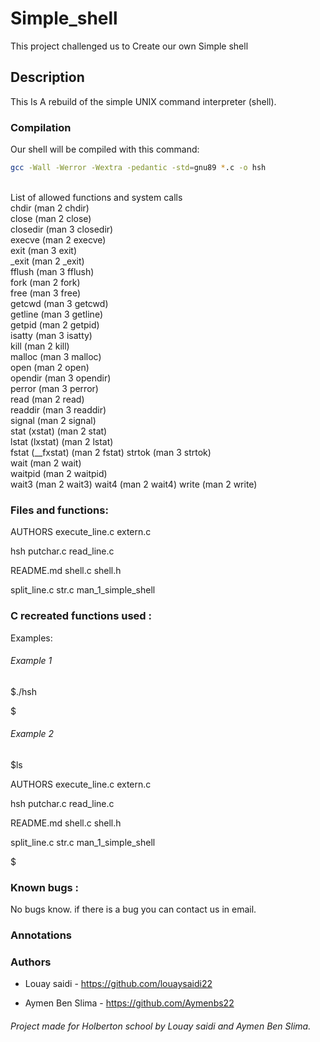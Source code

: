 # Simple_shell

This project challenged us to Create our own Simple shell

## Description


This Is A rebuild of the simple UNIX command interpreter (shell).


###  Compilation

Our shell will be compiled with this command:

```bash
gcc -Wall -Werror -Wextra -pedantic -std=gnu89 *.c -o hsh
```
<br/>
List of allowed functions and system calls<br/>
chdir (man 2 chdir)<br/>
close (man 2 close)<br/>
closedir (man 3 closedir)<br/>
execve (man 2 execve)<br/>
exit (man 3 exit)<br/>
_exit (man 2 _exit)<br/>
fflush (man 3 fflush)<br/>
fork (man 2 fork)<br/>
free (man 3 free)<br/>
getcwd (man 3 getcwd)<br/>
getline (man 3 getline)<br/>
getpid (man 2 getpid)<br/>
isatty (man 3 isatty)<br/>
kill (man 2 kill)<br/>
malloc (man 3 malloc)<br/>
open (man 2 open)<br/>
opendir (man 3 opendir)<br/>
perror (man 3 perror)<br/>
read (man 2 read)<br/>
readdir (man 3 readdir)<br/>
signal (man 2 signal)<br/>
stat (xstat) (man 2 stat)<br/>
lstat (lxstat) (man 2 lstat)<br/>
fstat (__fxstat) (man 2 fstat)
strtok (man 3 strtok)<br/>
wait (man 2 wait)<br/>
waitpid (man 2 waitpid)<br/>
wait3 (man 2 wait3)
wait4 (man 2 wait4)
write (man 2 write)


### Files and functions:

AUTHORS           execute_line.c          extern.c

hsh               putchar.c               read_line.c

README.md         shell.c                 shell.h

split_line.c      str.c                   man_1_simple_shell

### C recreated functions used  :

Examples:

###### Example 1

$./hsh

$

###### Example 2

$ls


AUTHORS           execute_line.c          extern.c

hsh               putchar.c               read_line.c

README.md         shell.c                 shell.h

split_line.c      str.c                   man_1_simple_shell

$

### Known bugs :

No bugs know. if there is a bug you can contact us in email.

### Annotations



### Authors

* Louay saidi - https://github.com/louaysaidi22

* Aymen Ben Slima - https://github.com/Aymenbs22


###### Project made for Holberton school by Louay saidi and Aymen Ben Slima.
